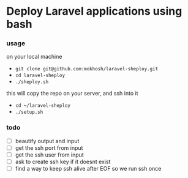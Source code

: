 # Deploy Laravel applications using bash

### usage

on your local machine
- `git clone git@github.com:mokhosh/laravel-sheploy.git`
- `cd laravel-sheploy`
- `./sheploy.sh`

this will copy the repo on your server, and ssh into it
- `cd ~/laravel-sheploy`
- `./setup.sh`

### todo
- [ ] beautify output and input
- [ ] get the ssh port from input
- [ ] get the ssh user from input
- [ ] ask to create ssh key if it doesnt exist
- [ ] find a way to keep ssh alive after EOF so we run ssh once
